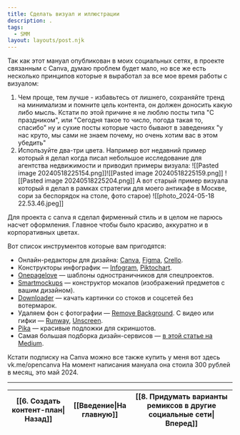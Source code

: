 ```yaml
---
title: Сделать визуал и иллюстрации
description: .
tags:
  - SMM
layout: layouts/post.njk
---
```

Так как этот мануал опубликован в моих социальных сетях, в проекте связанным с Canva, думаю проблем будет мало, но все же есть несколько принципов которые я выработал за все мое время работы с визуалом:

1. Чем проще, тем лучше - избавьтесь от лишнего, сохраняйте тренд на минимализм и помните цель контента, он должен доносить какую либо мысль. Кстати по этой причине я не люблю посты типа "С праздником", или "Сегодня такое то число, погода такая то, спасибо" ну и сухие посты которые часто бывают в заведениях "у нас круто, мы сами не знаем почему, но очень хотим вас в этом убедить"
2. Используйте два-три цвета. Например вот недавний пример который я делал когда писал небольшое исследование для агентства недвижимости и приводил примеры визуала:
				![[Pasted image 20240518225154.png]]![[Pasted image 20240518225159.png]]
				![[Pasted image 20240518225204.png]]
А вот старый пример визуала который я делал в рамках стратегии для моего антикафе в Москве, сори за беспорядок на столе, фото старое)
![[photo_2024-05-18 22.53.46.jpeg]]

Для проекта с canva я сделал фирменный стиль и в целом не парюсь насчет оформления. Главное чтобы было красиво, аккуратно и в корпоративных цветах. 

Вот список инструментов которые вам пригодятся:
- Онлайн-редакторы для дизайна: [Canva](https://www.canva.com/ru_ru/?roistat_visit=315180), [Figma](https://www.figma.com/?roistat_visit=315180), [Crello](https://crello.com/ru/?roistat_visit=315180).
- Конструкторы инфографик — [Infogram](https://infogram.com/?roistat_visit=315180), [Piktochart](https://piktochart.com/?roistat_visit=315180).
- [Onepagelove](https://onepagelove.com/?roistat_visit=315180) — шаблоны одностраничников для спецпроектов.
- [Smartmockups](https://smartmockups.com/?roistat_visit=315180) — конструктор мокапов (изображений предметов с вашим дизайном).
- [Downloader](https://downloader.la/?roistat_visit=315180) — качать картинки со стоков и соцсетей без вотермарок.
- Удаляем фон с фотографии — [Remove Background](https://removebackground.app/?roistat_visit=315180). С видео или гифки — [Runway](https://runwayml.com/?roistat_visit=315180), [Unscreen](https://www.unscreen.com/?roistat_visit=315180).
- [Pika](https://pika.rishimohan.me/?roistat_visit=315180) — красивые подложки для скриншотов.
- Самая большая подборка дизайн-сервисов — [в этой статье на Medium](https://calderaricaio.medium.com/growing-list-of-design-resources-67c72a5d4f56?roistat_visit=315180).

Кстати подписку на Canva можно все также купить у меня вот здесь vk.me/opencanva
На момент написания мануала она стоила 300 рублей в месяц, это май 2024.


<hr>

| [[6. Создать контент-план\|Назад]] | [[Введение\|На главную]] | [[8. Придумать варианты ремиксов в другие социальные сети\|Вперед]] |
| ---------------------------------- | ------------------------ | ------------------------------------------------------------------- |


